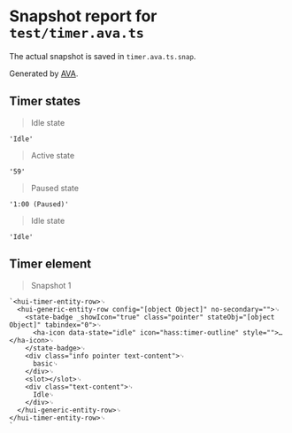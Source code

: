 # Snapshot report for `test/timer.ava.ts`

The actual snapshot is saved in `timer.ava.ts.snap`.

Generated by [AVA](https://avajs.dev).

## Timer states

> Idle state

    'Idle'

> Active state

    '59'

> Paused state

    '1:00 (Paused)'

> Idle state

    'Idle'

## Timer element

> Snapshot 1

    `<hui-timer-entity-row>␊
      <hui-generic-entity-row config="[object Object]" no-secondary="">␊
        <state-badge _showIcon="true" class="pointer" stateObj="[object Object]" tabindex="0">␊
          <ha-icon data-state="idle" icon="hass:timer-outline" style="">…</ha-icon>␊
        </state-badge>␊
        <div class="info pointer text-content">␊
          basic␊
        </div>␊
        <slot></slot>␊
        <div class="text-content">␊
          Idle␊
        </div>␊
      </hui-generic-entity-row>␊
    </hui-timer-entity-row>␊
    `
